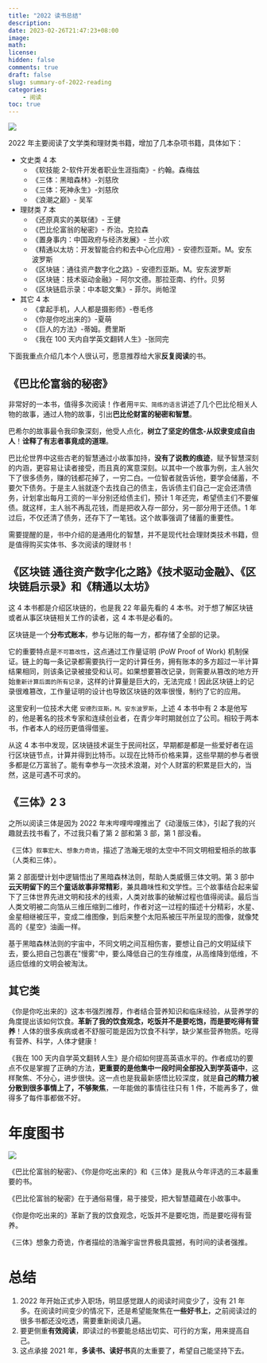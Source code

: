 ```yaml
---
title: "2022 读书总结"
description:
date: 2023-02-26T21:47:23+08:00
image:
math:
license:
hidden: false
comments: true
draft: false
slug: summary-of-2022-reading
categories:
    - 阅读
toc: true
---
```


![](/images/2022/book-2022.png)

<!--more-->

2022 年主要阅读了文学类和理财类书籍，增加了几本杂项书籍，具体如下：
- 文史类 4 本
  - 《软技能 2-软件开发者职业生涯指南》- 约翰。森梅兹
  - 《三体：黑暗森林》-刘慈欣
  - 《三体：死神永生》-刘慈欣
  - 《浪潮之巅》- 吴军
- 理财类 7 本
  - 《还原真实的美联储》- 王健
  - 《巴比伦富翁的秘密》- 乔治。克拉森
  - 《置身事内：中国政府与经济发展》- 兰小欢
  - 《精通以太坊：开发智能合约和去中心化应用》- 安德烈亚斯。M。安东波罗斯
  - 《区块链：通往资产数字化之路》- 安德烈亚斯。M。安东波罗斯
  - 《区块链：技术驱动金融》- 阿尔文德。那拉亚南、约什。贝努
  - 《区块链启示录：中本聪文集》- 菲尔。尚帕涅
- 其它 4 本
  - 《拿起手机，人人都是摄影师》-卷毛佟
  - 《你是你吃出来的》-夏萌
  - 《巨人的方法》-蒂姆。费里斯
  - 《我在 100 天内自学英文翻转人生》-张同完

下面我重点介绍几本个人很认可，愿意推荐给大家**反复阅读**的书。

## 《巴比伦富翁的秘密》
非常好的一本书，值得多次阅读！作者用`平实、简练的语言`讲述了几个巴比伦相关人物的故事，通过人物的故事，引出**巴比伦财富的秘密和智慧**。

巴希尔的故事最令我印象深刻，他受人点化，**树立了坚定的信念-从奴隶变成自由人**！**诠释了有志者事竟成的道理**。

巴比伦世界中这些古老的智慧通过小故事加持，**没有了说教的痕迹**，赋予智慧深刻的内涵，更容易让读者接受，而且真的寓意深刻。以其中一个故事为例，主人翁欠下了很多债务，赚的钱都花掉了，一穷二白。一位智者就告诉他，要学会储蓄，不要欠下债务。于是主人翁就逐个去找自己的债主，告诉债主们自己一定会还清债务，计划拿出每月工资的一半分别还给债主们，预计 1 年还完，希望债主们不要催债。就这样，主人翁不再乱花钱，而是把收入存一部分，另一部分用于还债。1 年过后，不仅还清了债务，还存下了一笔钱。这个故事强调了储蓄的重要性。

需要提醒的是，书中介绍的是通用化的智慧，并不是现代社会理财类技术书籍，但是值得购买实体书、多次阅读的理财书！

## 《区块链 通往资产数字化之路》《技术驱动金融》、《区块链启示录》和《精通以太坊》
这 4 本书都是介绍区块链的，也是我 22 年最先看的 4 本书。对于想了解区块链或者从事区块链相关工作的读者，这 4 本书是必看的。

区块链是一个**分布式账本**，参与记账的每一方，都存储了全部的记录。

它的重要特点是`不可篡改性`，这点通过工作量证明 (PoW Proof of Work) 机制保证。链上的每一条记录都需要执行一定的计算任务，拥有账本的多方超过一半计算结果相同，则该条记录被接受和认可。如果想要篡改记录，则需要从篡改的地方开始`重新计算后面的所有记录`，这样的计算量是巨大的，无法完成！因此区块链上的记录很难篡改，工作量证明的设计也导致区块链的效率很慢，制约了它的应用。

这里安利一位技术大佬 `安德烈亚斯。M。安东波罗斯`，上述 4 本书中有 2 本是他写的，他是著名的技术专家和连续创业者，在青少年时期就创立了公司。相较于两本书，作者本人的经历更值得借鉴。

从这 4 本书中发现，区块链技术诞生于民间社区，早期都是都是一些爱好者在运行区块链节点，计算并得到比特币。以现在比特币价格来算，这些早期的参与者很多都是亿万富翁了。能有幸参与一次技术浪潮，对个人财富的积累是巨大的，当然，这是可遇不可求的。

## 《三体》2 3
之所以阅读三体是因为 2022 年末哔哩哔哩推出了《动漫版三体》，引起了我的兴趣就去找书看了，不过我只看了第 2 部和第 3 部，第 1 部没看。

《三体》`叙事宏大`、`想象力奇诡`，描述了浩瀚无垠的太空中不同文明相爱相杀的故事（人类和三体）。

第 2 部面壁计划中逻辑悟出了黑暗森林法则，帮助人类威慑三体文明。第 3 部中**云天明留下的三个童话故事非常精彩**，兼具趣味性和文学性。三个故事结合起来留下了三体世界先进文明和技术的线索，人类对故事的破解过程也值得阅读。最后当人类文明被二向箔从三维压缩到二维时，作者对这一过程的描述十分精彩，水星、金星相继被压平，变成二维图像，到后来整个太阳系被压平所呈现的图像，就像梵高的《星空》油画一样。

基于黑暗森林法则的宇宙中，不同文明之间互相伤害，要想让自己的文明延续下去，要么把自己包裹在"慢雾"中，要么降低自己的生存维度，从高维降到低维，不适应低维的文明会被淘汰。

## 其它类

《你是你吃出来的》这本书强烈推荐，作者结合营养知识和临床经验，从营养学的角度提出该如何饮食。**革新了我的饮食观念，吃饭并不是要吃饱，而是要吃得有营养**！人体的很多疾病或者不舒服可能是因为饮食不科学，缺少某些营养物质。吃得有营养、科学，人体才健康！ 

《我在 100 天内自学英文翻转人生》是介绍如何提高英语水平的。作者成功的要点不仅是掌握了正确的方法，**更重要的是他集中一段时间全部投入到学英语中**，这样聚焦、不分心，进步很快。这一点也是我最新感悟比较深度，就是**自己的精力被分散到很多事情上了，不够聚焦**，一年能做的事情往往只有 1 件，不能再多了，做得多了每件事都做不好。

# 年度图书
![](/images/2022/book-award-2022.png)

《巴比伦富翁的秘密》、《你是你吃出来的》和《三体》是我从今年评选的三本最重要的书。

《巴比伦富翁的秘密》在于通俗易懂，易于接受，把大智慧蕴藏在小故事中。

《你是你吃出来的》革新了我的饮食观念，吃饭并不是要吃饱，而是要吃得有营养。

《三体》想象力奇诡，作者描绘的浩瀚宇宙世界极具震撼，有时间的读者强推。

# 总结
1. 2022 年开始正式步入职场，明显感觉跟人的阅读时间变少了，没有 21 年多。在阅读时间变少的情况下，还是希望能聚焦在**一些好书上**，之前阅读过的很多书都还没吃透，需要重新阅读几遍。
2. 要更侧重**有效阅读**，即读过的书要能总结出切实、可行的方案，用来提高自己。
3. 这点承接 2021 年，**多读书、读好书**真的太重要了，希望自己能坚持下去。